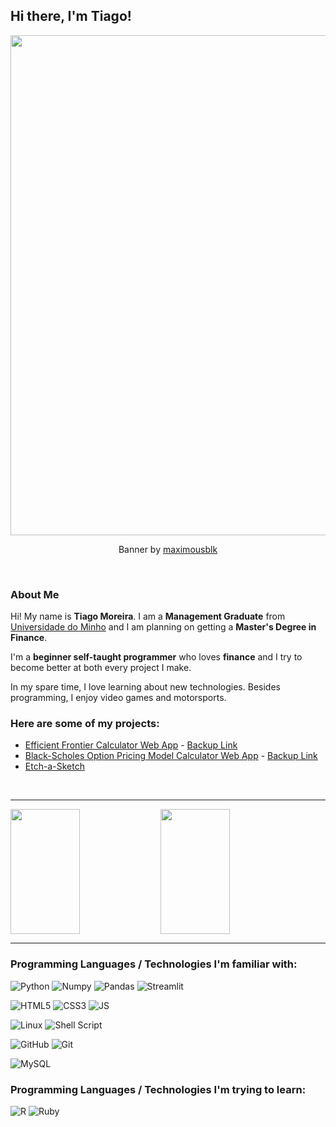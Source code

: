 ## Hi there, I'm Tiago!

<p align="center">
  <a href="https://gist.github.com/57dc8bfa83121797ac9b5372b3c874d5">
      <img src="https://camo.githubusercontent.com/2dd347fd2189ac2a33c8cdb8cba140d4a29e3eea648ad40df645f6af2cf4ebd3/68747470733a2f2f676973742e6769746875622e636f6d2f7261772f35376463386266613833313231373937616339623533373262336338373464352f62616e6e65722e737667" width="800" data-canonical-src="https://gist.github.com/raw/57dc8bfa83121797ac9b5372b3c874d5/banner.svg" style="max-width: 100%;">
    </a>
</p>

<p align="center">
  Banner by <a href="https://github.com/maximousblk/">maximousblk</a>
</p>

<br>

### About Me

Hi! My name is **Tiago Moreira**. I am a **Management Graduate** from [Universidade do Minho](https://www.uminho.pt/PT) and I am planning on getting a **Master's Degree in Finance**. 

I'm a **beginner self-taught programmer** who loves **finance** and I try to become better at both every project I make.

In my spare time, I love learning about new technologies. Besides programming, I enjoy video games and motorsports.

### Here are some of my projects:
- [Efficient Frontier Calculator Web App](https://cntr.click/9PSzFTf) - [Backup Link](https://efficient-frontier-calculator.herokuapp.com/)
- [Black-Scholes Option Pricing Model Calculator Web App](https://share.streamlit.io/tfsm00/black-scholes-calculator/main/BSM_streamlit.py) - [Backup Link](https://black-scholes-calculator.herokuapp.com/)
- [Etch-a-Sketch](https://tfsm00.github.io/Etch-a-Sketch/)

<br>

---

<img align="left" height="200" width="47%" src="https://github-readme-stats.vercel.app/api?username=tfsm00&theme=algolia" />
<img height="200" width="47%" src="https://github-readme-stats.vercel.app/api/top-langs/?username=tfsm00&layout=compact" />

---

### Programming Languages / Technologies I'm familiar with:
![Python](https://img.shields.io/badge/Python-FFD43B?style=for-the-badge&logo=python&logoColor=blue)
![Numpy](https://img.shields.io/badge/Numpy-777BB4?style=for-the-badge&logo=numpy&logoColor=white)
![Pandas](https://img.shields.io/badge/Pandas-2C2D72?style=for-the-badge&logo=pandas&logoColor=white)
![Streamlit](https://img.shields.io/badge/Streamlit-FF4B4B?style=for-the-badge&logo=Streamlit&logoColor=white)

![HTML5](https://img.shields.io/badge/HTML5-E34F26?style=for-the-badge&logo=html5&logoColor=white)
![CSS3](https://img.shields.io/badge/CSS3-1572B6?style=for-the-badge&logo=css3&logoColor=white)
![JS](https://img.shields.io/badge/JavaScript-323330?style=for-the-badge&logo=javascript&logoColor=F7DF1E)

![Linux](https://img.shields.io/badge/Linux-FCC624?style=for-the-badge&logo=linux&logoColor=black)
![Shell Script](https://img.shields.io/badge/Shell_Script-121011?style=for-the-badge&logo=gnu-bash&logoColor=white)

![GitHub](https://img.shields.io/badge/GitHub-100000?style=for-the-badge&logo=github&logoColor=white)
![Git](https://img.shields.io/badge/GIT-E44C30?style=for-the-badge&logo=git&logoColor=white)

![MySQL](https://img.shields.io/badge/MySQL-005C84?style=for-the-badge&logo=mysql&logoColor=white)

### Programming Languages / Technologies I'm trying to learn:

![R](https://img.shields.io/badge/R-276DC3?style=for-the-badge&logo=r&logoColor=white)
![Ruby](https://img.shields.io/badge/Ruby-CC342D?style=for-the-badge&logo=ruby&logoColor=white)
